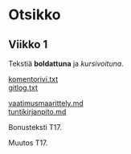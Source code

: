 # Otsikko
## Viikko 1
Tekstiä **boldattuna** ja *kursivoituna*.

[komentorivi.txt](laskarit/viikko1/komentorivi.txt)  
[gitlog.txt](laskarit/viikko1/gitlog.txt) 
 
[vaatimusmaarittely.md](dokumentaatio/vaatimusmaarittely.md)  
[tuntikirjanpito.md](dokumentaatio/tuntikirjanpito.md)

Bonusteksti T17.

Muutos T17.